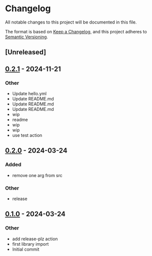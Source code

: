 # Changelog
All notable changes to this project will be documented in this file.

The format is based on [Keep a Changelog](https://keepachangelog.com/en/1.0.0/),
and this project adheres to [Semantic Versioning](https://semver.org/spec/v2.0.0.html).

## [Unreleased]

## [0.2.1](https://github.com/MarcoIeni/marco-test-crate/compare/v0.2.0...v0.2.1) - 2024-11-21

### Other

- Update hello.yml
- Update README.md
- Update README.md
- Update README.md
- wip
- readme
- wip
- wip
- use test action

## [0.2.0](https://github.com/MarcoIeni/marco-test-crate/compare/v0.1.0...v0.2.0) - 2024-03-24

### Added
- remove one arg from src

### Other
- release

## [0.1.0](https://github.com/MarcoIeni/marco-test-crate/releases/tag/v0.1.0) - 2024-03-24

### Other
- add release-plz action
- first library import
- Initial commit
